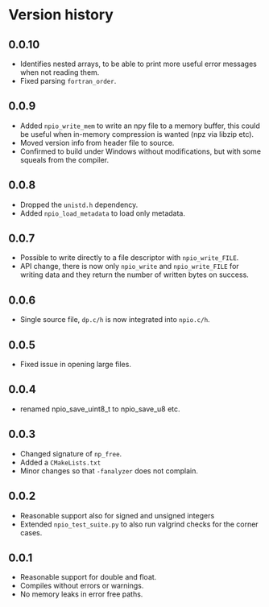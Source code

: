 # Version history

## 0.0.10
 - Identifies nested arrays, to be able to print more useful error
   messages when not reading them.
 - Fixed parsing `fortran_order`.

## 0.0.9
 - Added `npio_write_mem` to write an npy file to a memory buffer,
   this could be useful when in-memory compression is wanted (npz via libzip
   etc).
 - Moved version info from header file to source.
 - Confirmed to build under Windows without modifications, but with
   some squeals from the compiler.

## 0.0.8
- Dropped the `unistd.h` dependency.
- Added `npio_load_metadata` to load only metadata.

## 0.0.7
- Possible to write directly to a file descriptor with `npio_write_FILE`.
- API change, there is now only `npio_write` and `npio_write_FILE` for
  writing data and they return the number of written bytes on success.

## 0.0.6
- Single source file, `dp.c/h` is now integrated into `npio.c/h`.

## 0.0.5
- Fixed issue in opening large files.

## 0.0.4
- renamed npio_save_uint8_t to npio_save_u8 etc.

## 0.0.3
- Changed signature of `np_free`.
- Added a `CMakeLists.txt`
- Minor changes so that `-fanalyzer` does not complain.

## 0.0.2
- Reasonable support also for signed and unsigned integers
- Extended `npio_test_suite.py` to also run valgrind checks for the
  corner cases.

## 0.0.1
- Reasonable support for double and float.
- Compiles without errors or warnings.
- No memory leaks in error free paths.
